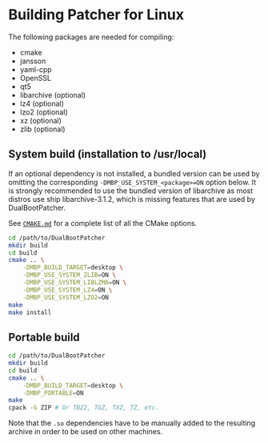 Building Patcher for Linux
==========================

The following packages are needed for compiling:

- cmake
- jansson
- yaml-cpp
- OpenSSL
- qt5
- libarchive (optional)
- lz4 (optional)
- lzo2 (optional)
- xz (optional)
- zlib (optional)

System build (installation to /usr/local)
-----------------------------------------

If an optional dependency is not installed, a bundled version can be used by omitting the corresponding `-DMBP_USE_SYSTEM_<package>=ON` option below. It is strongly recommended to use the bundled version of libarchive as most distros use ship libarchive-3.1.2, which is missing features that are used by DualBootPatcher.

See [`CMAKE.md`](CMAKE.md) for a complete list of all the CMake options.

```sh
cd /path/to/DualBootPatcher
mkdir build
cd build
cmake .. \
    -DMBP_BUILD_TARGET=desktop \
    -DMBP_USE_SYSTEM_ZLIB=ON \
    -DMBP_USE_SYSTEM_LIBLZMA=ON \
    -DMBP_USE_SYSTEM_LZ4=ON \
    -DMBP_USE_SYSTEM_LZO2=ON
make
make install
```

Portable build
--------------

```sh
cd /path/to/DualBootPatcher
mkdir build
cd build
cmake .. \
    -DMBP_BUILD_TARGET=desktop \
    -DMBP_PORTABLE=ON
make
cpack -G ZIP # Or TBZ2, TGZ, TXZ, TZ, etc.
```

Note that the `.so` dependencies have to be manually added to the resulting archive in order to be used on other machines.
